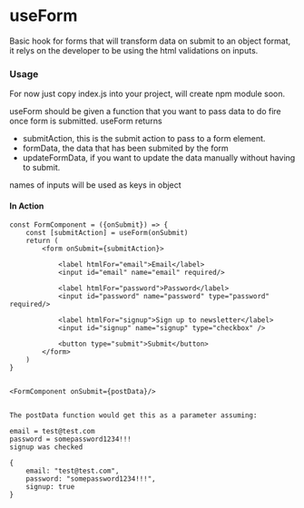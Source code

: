 # useForm

Basic hook for forms that will transform data on submit to an object format, it relys on the developer to be using the html validations on inputs. 



### Usage

For now just copy index.js into your project, will create npm module soon. 

useForm should be given a function that you want to pass data to do fire once form is submitted. useForm returns 

- submitAction, this is the submit action to pass to a form element. 
- formData, the data that has been submited by the form
- updateFormData, if you want to update the data manually without having to submit. 

names of inputs will be used as keys in object

#### In Action 

```
const FormComponent = ({onSubmit}) => {
    const [submitAction] = useForm(onSubmit)
    return (
        <form onSubmit={submitAction}>
        
            <label htmlFor="email">Email</label>
            <input id="email" name="email" required/>
            
            <label htmlFor="password">Password</label>
            <input id="password" name="password" type="password" required/>
            
            <label htmlFor="signup">Sign up to newsletter</label>
            <input id="signup" name="signup" type="checkbox" />
            
            <button type="submit">Submit</button>
        </form>
    )
}


<FormComponent onSubmit={postData}/>


The postData function would get this as a parameter assuming:

email = test@test.com
password = somepassword1234!!!
signup was checked

{
    email: "test@test.com",
    password: "somepassword1234!!!",
    signup: true
}

```



